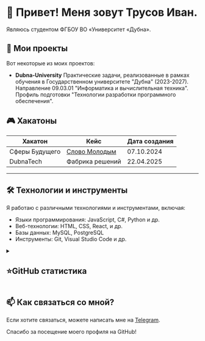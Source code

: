 # 👋 Привет! Меня зовут Трусов Иван.

Являюсь студентом ФГБОУ ВО «Университет «Дубна».

## 🚀 Мои проекты

Вот некоторые из моих проектов:

- **Dubna-University**
  Практические задачи, реализованные в рамках обучения в Государственном университете "Дубна" (2023-2027).  
  Направление 09.03.01 "Информатика и вычислительная техника".  
  Профиль подготовки "Технологии разработки программного обеспечения".


## 🎮 Хакатоны


| Хакатон         | Кейс                | Дата создания   |
|-------------------|-------------------------|-----------------|
| Сферы Будущего         | [Слово Молодым](https://github.com/Command-6/Case-6) | 07.10.2024      |
| DubnaTech      | Фабрика решений    | 22.04.2025      |


---


## 🛠️ Технологии и инструменты

Я работаю с различными технологиями и инструментами, включая:

- Языки программирования: JavaScript, С#, Python и др.
- Веб-технологии: HTML, CSS, React, и др.
- Базы данных: MySQL, PostgreSQL
- Инструменты: Git, Visual Studio Code и др.

<details align="left">
  <summary><h2><b>⭐GitHub статистика</b></h2></summary>
  <p>
   <img src="https://github-readme-stats.vercel.app/api/top-langs/?username=ves1de&theme=dracula&layout=compact&hide_border=true&bg_color=00000000" />
   <br>
   <img src="https://github-readme-stats.vercel.app/api?username=ves1de&count_private=true&show_icons=true&theme=dracula&hide_border=true&bg_color=00000000" />
  </p>
</details>


## 📫 Как связаться со мной?

Если хотите связаться, можете написать мне на [Telegram](https://t.me/ves1de).

Спасибо за посещение моего профиля на GitHub!
